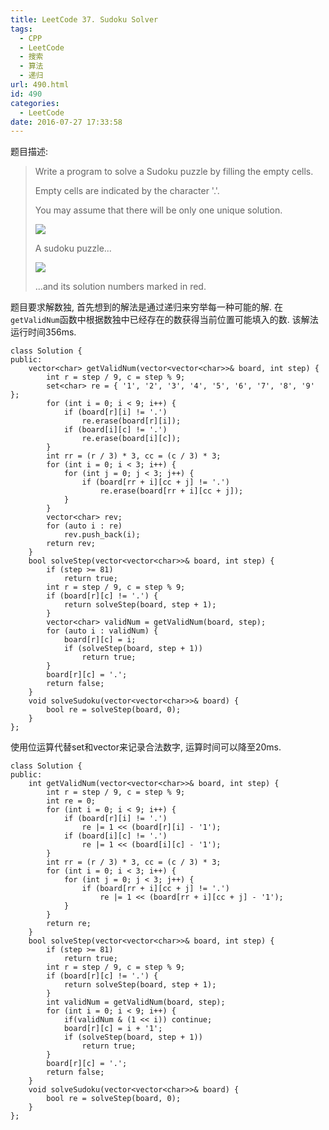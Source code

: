 ```yaml
---
title: LeetCode 37. Sudoku Solver
tags:
  - CPP
  - LeetCode
  - 搜索
  - 算法
  - 递归
url: 490.html
id: 490
categories:
  - LeetCode
date: 2016-07-27 17:33:58
---
```

题目描述:

> Write a program to solve a Sudoku puzzle by filling the empty cells.
> 
> Empty cells are indicated by the character '.'.
> 
> You may assume that there will be only one unique solution.
> 
> ![](http://upload.wikimedia.org/wikipedia/commons/thumb/f/ff/Sudoku-by-L2G-20050714.svg/250px-Sudoku-by-L2G-20050714.svg.png)
> 
> A sudoku puzzle...
> 
> ![](http://upload.wikimedia.org/wikipedia/commons/thumb/3/31/Sudoku-by-L2G-20050714_solution.svg/250px-Sudoku-by-L2G-20050714_solution.svg.png)
> 
> ...and its solution numbers marked in red.

题目要求解数独, 首先想到的解法是通过递归来穷举每一种可能的解. 在`getValidNum`函数中根据数独中已经存在的数获得当前位置可能填入的数. 该解法运行时间356ms.

    class Solution {
    public:
        vector<char> getValidNum(vector<vector<char>>& board, int step) {
            int r = step / 9, c = step % 9;
            set<char> re = { '1', '2', '3', '4', '5', '6', '7', '8', '9' };
            for (int i = 0; i < 9; i++) {
                if (board[r][i] != '.')
                    re.erase(board[r][i]);
                if (board[i][c] != '.')
                    re.erase(board[i][c]);
            }
            int rr = (r / 3) * 3, cc = (c / 3) * 3;
            for (int i = 0; i < 3; i++) {
                for (int j = 0; j < 3; j++) {
                    if (board[rr + i][cc + j] != '.')
                        re.erase(board[rr + i][cc + j]);
                }
            }
            vector<char> rev;
            for (auto i : re)
                rev.push_back(i);
            return rev;
        }
        bool solveStep(vector<vector<char>>& board, int step) {
            if (step >= 81)
                return true;
            int r = step / 9, c = step % 9;
            if (board[r][c] != '.') {
                return solveStep(board, step + 1);
            }
            vector<char> validNum = getValidNum(board, step);
            for (auto i : validNum) {
                board[r][c] = i;
                if (solveStep(board, step + 1))
                    return true;
            }
            board[r][c] = '.';
            return false;
        }
        void solveSudoku(vector<vector<char>>& board) {
            bool re = solveStep(board, 0);
        }
    };

使用位运算代替set和vector来记录合法数字, 运算时间可以降至20ms.

    class Solution {
    public:
        int getValidNum(vector<vector<char>>& board, int step) {
            int r = step / 9, c = step % 9;
            int re = 0;
            for (int i = 0; i < 9; i++) {
                if (board[r][i] != '.')
                    re |= 1 << (board[r][i] - '1');
                if (board[i][c] != '.')
                    re |= 1 << (board[i][c] - '1');
            }
            int rr = (r / 3) * 3, cc = (c / 3) * 3;
            for (int i = 0; i < 3; i++) {
                for (int j = 0; j < 3; j++) {
                    if (board[rr + i][cc + j] != '.')
                        re |= 1 << (board[rr + i][cc + j] - '1');
                }
            }
            return re;
        }
        bool solveStep(vector<vector<char>>& board, int step) {
            if (step >= 81)
                return true;
            int r = step / 9, c = step % 9;
            if (board[r][c] != '.') {
                return solveStep(board, step + 1);
            }
            int validNum = getValidNum(board, step);
            for (int i = 0; i < 9; i++) {
                if(validNum & (1 << i)) continue;
                board[r][c] = i + '1';
                if (solveStep(board, step + 1))
                    return true;
            }
            board[r][c] = '.';
            return false;
        }
        void solveSudoku(vector<vector<char>>& board) {
            bool re = solveStep(board, 0);
        }
    };